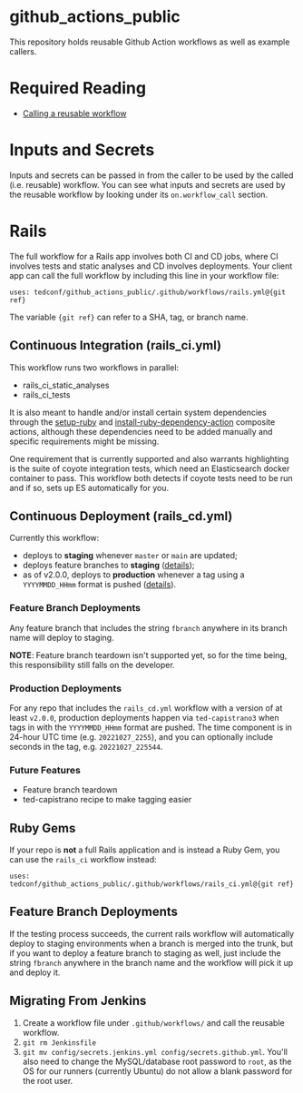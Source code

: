 # github_actions_public

This repository holds reusable Github Action workflows as well as example
callers.

# Required Reading
- [Calling a reusable workflow](https://docs.github.com/en/actions/using-workflows/reusing-workflows#calling-a-reusable-workflow)

# Inputs and Secrets
Inputs and secrets can be passed in from the caller to be used by the called
(i.e. reusable) workflow. You can see what inputs and secrets are used by the
reusable workflow by looking under its `on.workflow_call` section.

# Rails
The full workflow for a Rails app involves both CI and CD jobs, where CI
involves tests and static analyses and CD involves deployments. Your client app
can call the full workflow by including this line in your workflow file:

```
uses: tedconf/github_actions_public/.github/workflows/rails.yml@{git ref}
```

The variable `{git ref}` can refer to a SHA, tag, or branch name.

## Continuous Integration (rails_ci.yml)
This workflow runs two workflows in parallel:

- rails_ci_static_analyses
- rails_ci_tests

It is also meant to handle and/or install certain system dependencies through
the [setup-ruby](https://github.com/tedconf/setup-ruby) and
[install-ruby-dependency-action](https://github.com/tedconf/install-ruby-dependency-action)
composite actions, although these dependencies need to be added manually and
specific requirements might be missing.

One requirement that is currently supported and also warrants highlighting is
the suite of coyote integration tests, which need an Elasticsearch docker
container to pass. This workflow both detects if coyote tests need to be run
and if so, sets up ES automatically for you. 

## Continuous Deployment (rails_cd.yml)
Currently this workflow:
- deploys to **staging** whenever `master` or `main` are updated;
- deploys feature branches to **staging**
  ([details](#feature-branch-deployments));
- as of v2.0.0, deploys to **production** whenever a tag using a
  `YYYYMMDD_HHmm` format is pushed ([details](#production-deployments)).

### Feature Branch Deployments
Any feature branch that includes the string `fbranch` anywhere in its branch
name will deploy to staging.

**NOTE**: Feature branch teardown isn't supported yet, so for the time being,
this responsibility still falls on the developer.

### Production Deployments
For any repo that includes the `rails_cd.yml` workflow with a version of at
least `v2.0.0`, production deployments happen via `ted-capistrano3` when tags
in with the `YYYYMMDD_HHmm` format are pushed. The time component is in 24-hour
UTC time (e.g. `20221027_2255`), and you can optionally include seconds in the
tag, e.g. `20221027_225544`.

### Future Features
- Feature branch teardown
- ted-capistrano recipe to make tagging easier

## Ruby Gems
If your repo is **not** a full Rails application and is instead a Ruby Gem, you
can use the `rails_ci` workflow instead:

```
uses: tedconf/github_actions_public/.github/workflows/rails_ci.yml@{git ref}
```

## Feature Branch Deployments
If the testing process succeeds, the current rails workflow will automatically
deploy to staging environments when a branch is merged into the trunk, but if
you want to deploy a feature branch to staging as well, just include the string
`fbranch` anywhere in the branch name and the workflow will pick it up and
deploy it.

## Migrating From Jenkins
1. Create a workflow file under `.github/workflows/` and call the reusable
   workflow.
1. `git rm Jenkinsfile`
1. `git mv config/secrets.jenkins.yml config/secrets.github.yml`. You'll also
   need to change the MySQL/database root password to `root`, as the OS for our
   runners (currently Ubuntu) do not allow a blank password for the root user.
